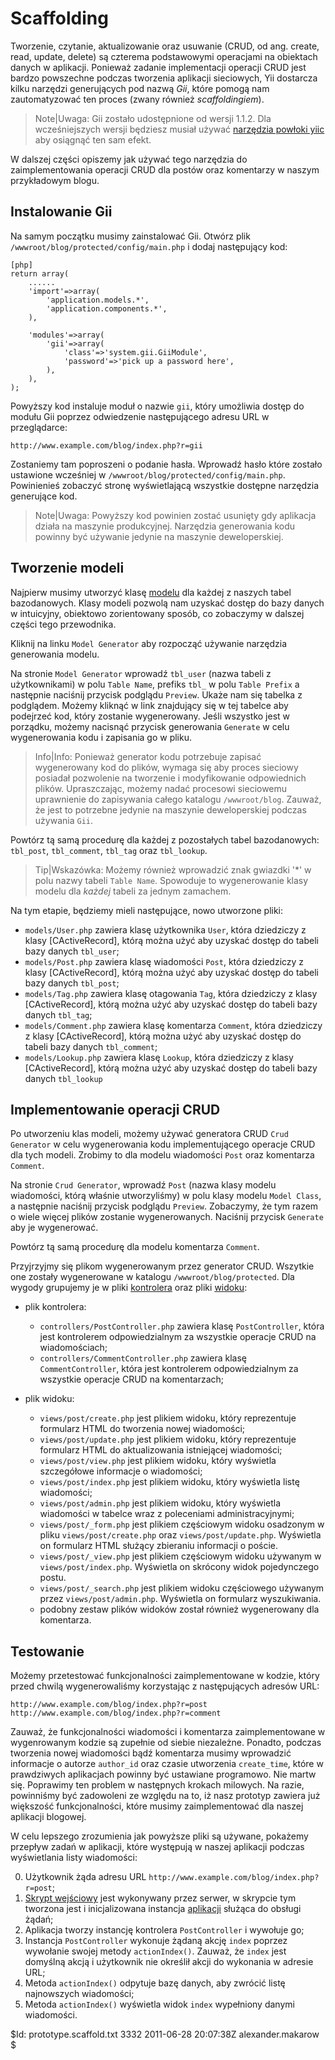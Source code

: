 Scaffolding
===========

Tworzenie, czytanie, aktualizowanie oraz usuwanie (CRUD, od ang. create, read, update, delete) są czterema podstawowymi operacjami na obiektach danych  w aplikacji. Ponieważ zadanie implementacji operacji CRUD jest bardzo powszechne podczas tworzenia aplikacji sieciowych, Yii dostarcza kilku narzędzi generujących pod nazwą *Gii*, które pomogą nam zautomatyzować ten proces (zwany również *scaffoldingiem*).

> Note|Uwaga: Gii zostało udostępnione od wersji 1.1.2. Dla wcześniejszych wersji będziesz musiał używać [narzędzia powłoki yiic](http://www.yiiframework.com/doc/guide/quickstart.first-app-yiic) aby osiągnąć ten sam efekt.

W dalszej części opiszemy jak używać tego narzędzia do zaimplementowania operacji CRUD dla postów oraz komentarzy w naszym przykładowym blogu.

Instalowanie Gii
--------------

Na samym początku musimy zainstalować Gii. Otwórz plik `/wwwroot/blog/protected/config/main.php` i dodaj następujący kod:

~~~
[php]
return array(
	......
	'import'=>array(
		'application.models.*',
		'application.components.*',
	),

	'modules'=>array(
		'gii'=>array(
			'class'=>'system.gii.GiiModule',
			'password'=>'pick up a password here',
		),
	),
);
~~~

Powyższy kod instaluje moduł o nazwie `gii`, który umożliwia dostęp do modułu Gii poprzez odwiedzenie następującego adresu URL w przeglądarce:

~~~
http://www.example.com/blog/index.php?r=gii
~~~

Zostaniemy tam poproszeni o podanie hasła. Wprowadź hasło które zostało ustawione wcześniej w `/wwwroot/blog/protected/config/main.php`. Powinienieś zobaczyć stronę wyświetlającą wszystkie dostępne narzędzia generujące kod.

> Note|Uwaga: Powyższy kod powinien zostać usunięty gdy aplikacja działa na maszynie produkcyjnej. Narzędzia generowania kodu powinny być używanie jedynie na maszynie deweloperskiej.


Tworzenie modeli
---------------

Najpierw musimy utworzyć klasę [modelu](http://www.yiiframework.com/doc/guide/basics.model) dla każdej z naszych tabel bazodanowych. Klasy modeli pozwolą nam uzyskać dostęp do bazy danych w intuicyjny, obiektowo zorientowany sposób, co zobaczymy w dalszej części tego przewodnika.

Kliknij na linku `Model Generator` aby rozpocząć używanie narzędzia generowania modelu.

Na stronie `Model Generator` wprowadź `tbl_user` (nazwa tabeli z użytkownikami) w polu `Table Name`, prefiks `tbl_` w polu `Table Prefix` a następnie naciśnij przycisk podglądu `Preview`. Ukaże nam się tabelka z podglądem. Możemy kliknąć w link znajdujący się w tej tabelce aby podejrzeć kod, który zostanie wygenerowany. Jeśli wszystko jest w porządku, możemy nacisnąć przycisk generowania `Generate` w celu wygenerowania kodu i zapisania go w pliku.

> Info|Info: Ponieważ generator kodu potrzebuje zapisać wygenerowany kod do plików, wymaga się aby proces sieciowy posiadał pozwolenie na tworzenie i modyfikowanie odpowiednich plików. Upraszczając, możemy nadać procesowi sieciowemu uprawnienie do zapisywania całego katalogu `/wwwroot/blog`. Zauważ, że jest to potrzebne jedynie na maszynie deweloperskiej podczas używania `Gii`.

Powtórz tą samą procedurę dla każdej z pozostałych tabel bazodanowych: `tbl_post`, `tbl_comment`, `tbl_tag` oraz `tbl_lookup`.

> Tip|Wskazówka: Możemy również wprowadzić znak gwiazdki '\*' w polu nazwy tabeli `Table Name`. Spowoduje to wygenerowanie klasy modelu dla *każdej* tabeli za jednym zamachem.

Na tym etapie, będziemy mieli następujące, nowo utworzone pliki:

 * `models/User.php` zawiera klasę użytkownika `User`, która dziedziczy z klasy [CActiveRecord], którą można użyć aby uzyskać dostęp do tabeli bazy danych `tbl_user`;
 * `models/Post.php` zawiera klasę wiadomości `Post`, która dziedziczy z klasy [CActiveRecord], którą można użyć aby uzyskać dostęp do tabeli bazy danych `tbl_post`;
 * `models/Tag.php` zawiera klasę otagowania `Tag`, która dziedziczy z klasy [CActiveRecord], którą można użyć aby uzyskać dostęp do tabeli bazy danych `tbl_tag`;
 * `models/Comment.php` zawiera klasę komentarza `Comment`, która dziedziczy z klasy [CActiveRecord], którą można użyć aby uzyskać dostęp do tabeli bazy danych `tbl_comment`;
 * `models/Lookup.php` zawiera klasę `Lookup`, która dziedziczy z klasy [CActiveRecord], którą można użyć aby uzyskać dostęp do tabeli bazy danych `tbl_lookup`	 
 
 
Implementowanie operacji CRUD
----------------------------

Po utworzeniu klas modeli, możemy używać generatora CRUD `Crud Generator` w celu wygenerowania kodu implementującego operacje CRUD dla tych modeli. Zrobimy to dla modelu wiadomości `Post` oraz komentarza `Comment`.

Na stronie `Crud Generator`, wprowadź `Post` (nazwa klasy modelu wiadomości, którą właśnie utworzyliśmy) w polu klasy modelu `Model Class`, a następnie naciśnij przycisk podglądu `Preview`. Zobaczymy, że tym razem o wiele więcej plików zostanie wygenerowanych. Naciśnij przycisk `Generate` aby je wygenerować.

Powtórz tą samą procedurę dla modelu komentarza `Comment`.

Przyjrzyjmy się plikom wygenerowanym przez generator CRUD. Wszytkie one zostały wygenerowane w katalogu `/wwwroot/blog/protected`. Dla wygody grupujemy je w pliki [kontrolera](http://www.yiiframework.com/doc/guide/basics.controller) oraz pliki [widoku](http://www.yiiframework.com/doc/guide/basics.view):

 - plik kontrolera:
	 * `controllers/PostController.php` zawiera klasę `PostController`, która jest kontrolerem odpowiedzialnym za wszystkie operacje CRUD na wiadomościach;
	 * `controllers/CommentController.php` zawiera klasę `CommentController`, która jest kontrolerem odpowiedzialnym za wszystkie operacje CRUD na komentarzach;

 - plik widoku:
	 * `views/post/create.php` jest plikiem widoku, który reprezentuje formularz HTML do tworzenia nowej wiadomości;
	 * `views/post/update.php` jest plikiem widoku, który reprezentuje formularz HTML do aktualizowania istniejącej wiadomości;
	 * `views/post/view.php` jest plikiem widoku, który wyświetla szczegółowe informacje o wiadomości;
	 * `views/post/index.php` jest plikiem widoku, który wyświetla listę wiadomości;
	 * `views/post/admin.php` jest plikiem widoku, który wyświetla wiadomości w tabelce wraz z poleceniami administracyjnymi;
	 * `views/post/_form.php` jest plikiem częściowym widoku osadzonym w pliku `views/post/create.php` oraz `views/post/update.php`. Wyświetla on formularz HTML służący zbieraniu informacji o poście.
	 * `views/post/_view.php` jest plikiem częściowym widoku używanym w `views/post/index.php`. Wyświetla on skrócony widok pojedynczego postu.
	 * `views/post/_search.php` jest plikiem widoku częściowego używanym przez `views/post/admin.php`. Wyświetla on formularz wyszukiwania.
	 * podobny zestaw plików widoków został również wygenerowany dla komentarza.


Testowanie
-------

Możemy przetestować funkcjonalności zaimplementowane w kodzie, który przed chwilą wygenerowaliśmy korzystając z następujących adresów URL:

~~~
http://www.example.com/blog/index.php?r=post
http://www.example.com/blog/index.php?r=comment
~~~

Zauważ, że funkcjonalności wiadomości i komentarza zaimplementowane w wygenrowanym kodzie są zupełnie od siebie niezależne. Ponadto, podczas tworzenia nowej wiadomości bądź komentarza musimy wprowadzić informacje o autorze `author_id` oraz czasie utworzenia `create_time`, które w prawdziwych aplikacjach powinny być ustawiane programowo. Nie martw się. Poprawimy ten problem w następnych krokach milowych. Na razie, powinniśmy być zadowoleni ze względu na to, iż nasz prototyp zawiera już większość funkcjonalności, które musimy zaimplementować dla naszej aplikacji blogowej.

W celu lepszego zrozumienia jak powyższe pliki są używane, pokażemy przepływ zadań w aplikacji, które występują w naszej aplikacji podczas wyświetlania listy wiadomości:

 0. Użytkownik żąda adresu URL `http://www.example.com/blog/index.php?r=post`; 
 1. [Skrypt wejściowy](http://www.yiiframework.com/doc/guide/basics.entry) jest wykonywany przez serwer, w skrypcie tym tworzona jest i inicjalizowana instancja [aplikacji](http://www.yiiframework.com/doc/guide/basics.application) służąca do obsługi żądań;
 2. Aplikacja tworzy instancję kontrolera `PostController` i wywołuje go;
 3. Instancja `PostController` wykonuje żądaną akcję `index` poprzez wywołanie swojej metody `actionIndex()`. Zauważ, że `index` jest domyślną akcją i użytkownik nie określił akcji do wykonania w adresie URL; 
 4. Metoda `actionIndex()` odpytuje bazę danych, aby zwrócić listę najnowszych wiadomości;
 5. Metoda `actionIndex()` wyświetla widok `index` wypełniony danymi wiadomości.


<div class="revision">$Id: prototype.scaffold.txt 3332 2011-06-28 20:07:38Z alexander.makarow $</div>
